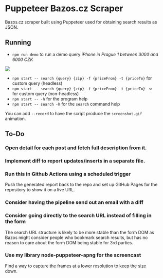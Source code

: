 # Puppeteer Bazos.cz Scraper

Bazos.cz scraper built using Puppeteer used for obtaining search results as JSON.

## Running

- `npm run demo` to run a demo query *iPhone in Prague 1 between 3000 and 6000 CZK*

![](screenshot.gif)

- `npm start -- search {query} {zip} -f {priceFrom} -t {priceTo}` for custom query (headless)
- `npm start -- search {query} {zip} -f {priceFrom} -t {priceTo} -w` for custom query (non-headless)
- `npm start -- -h` for the program help
- `npm start -- search -h` for the `search` command help

You can add `--record` to have the script produce the `screenshot.gif` animation.

## To-Do

### Open detail for each post and fetch full description from it.

### Implement diff to report updates/inserts in a separate file.

### Run this in Github Actions using a scheduled trigger

Push the generated report back to the repo and set up GitHub
Pages for the repository to show it on a live URL.

### Consider having the pipeline send out an email with a diff

### Consider going directly to the search URL instead of filling in the form

The search URL structure is likely to be more stable than the form DOM as
Bazos might consider people who bookmark search results, but has no reason
to care about the form DOM being stable for 3rd parties.

### Use my library node-puppeteer-apng for the screencast

Find a way to capture the frames at a lower resolution to keep the size down.
